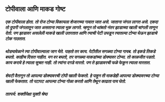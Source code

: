 ## टोपीवाला आणि माकड गोष्ट

##### एक टोपीवाला होता. तो रोज टोप्या विकायला शेजारच्या गावात जात असे. जाताना जंगल लागत असे. एकदा तो दुपारी जंगलातून जात असताना त्याला भूक लागते. म्हणून तो थांबतो नंतर झाडाच्या खाली चांगली ताणून देतो. पण झाडावर असलेली माकडे खाली उतरतात आणि त्याची पेटी उघडून त्यातल्या टोप्या घेऊन झाडाचे टोक गाठतात.

##### थोड्यावेळाने त्या टोपीवाल्याला जाग येते. पाहतो तर काय. पेटीतील सगळ्या टोप्या गायब. तो इकडे तिकडे बघतो. काहीच दिसत नाहीत. मग वर बघतो, तर सगळ्या माकडांच्या डोक्यावर टोप्या. तो काळजीत पडतो. काय करावे हे त्याला सुचत नाही. तो त्यांना दगडे मारतो. पण ते झाडावरची फळे फेकून त्याला मारतात.

##### शेवटी वैतागून तो आपल्या डोक्यावरची टोपी खाली फेकतो. हे पाहून ती माकडेही आपल्या डोक्यावरच्या टोप्या खाली फेकतात. तो पटापट आपल्या टोप्या गोळा करतो आणि तेथून काढता पाय घेतो.

***तात्पर्य: शक्तीपेक्षा युक्ती श्रेष्ठ***
